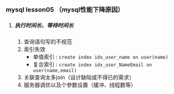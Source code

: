 ### mysql lesson05 （mysql性能下降原因）

1. ##### 执行时间长、等待时间长
     1. 查询语句写的不规范
     2. 索引失效
        * 单值索引 : `create index idx_user_name on user(name)`
        * 复合索引 : `create index idx_user_NameEmail on user(name,email)`
     3. 关联查询太多join（设计缺陷或不得已的需求）
     4. 服务器调优以及个参数设置（缓冲、线程数等） 
